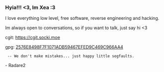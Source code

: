 ### Hyia!!! <3, Im Xea :3

I love everything low level, free software, reverse engineering and hacking.

Im always open to conversations, so if you want to talk, just say hi <3

cgit: https://cgit.socki.moe

gpg: [2576E8498F7F1071ADB59467EFED9C469C966AA4](https://socki.moe/0xea-public-key)
~~~
 -- We don't make mistakes... just happy little segfaults.
~~~
\- Radare2
